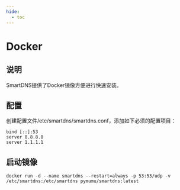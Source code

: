 ```yaml
---
hide:
  - toc
---
```


# Docker

## 说明

SmartDNS提供了Docker镜像方便进行快速安装。

## 配置

创建配置文件/etc/smartdns/smartdns.conf，添加如下必须的配置项目：

```
bind [::]:53
server 8.8.8.8
server 1.1.1.1
```

## 启动镜像

```
docker run -d --name smartdns --restart=always -p 53:53/udp -v /etc/smartdns:/etc/smartdns pymumu/smartdns:latest
```
